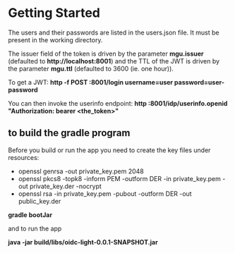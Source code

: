 # Getting Started

The users and their passwords are listed in the users.json file. It must be present in the working directory.

The issuer field of the token is driven by the parameter **mgu.issuer** (defaulted
to **http://localhost:8001**) and the TTL of the JWT is driven by the parameter
**mgu.ttl** (defaulted to 3600 (ie. one hour)).

To get a JWT: **http -f POST :8001/login username=user password=user-password**

You can then invoke the userinfo endpoint: **http :8001/idp/userinfo.openid "Authorization: bearer <the_token>"**

## to build the gradle program

Before you build or run the app you need to create the key files under resources:
- openssl genrsa -out private_key.pem 2048
- openssl pkcs8 -topk8 -inform PEM -outform DER -in private_key.pem -out private_key.der -nocrypt
- openssl rsa -in private_key.pem -pubout -outform DER -out public_key.der

**gradle bootJar**

and to run the app

**java -jar build/libs/oidc-light-0.0.1-SNAPSHOT.jar**

